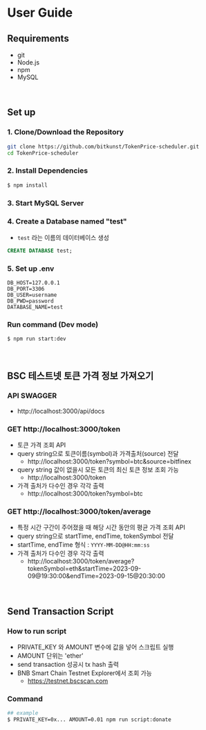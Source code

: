 # User Guide

## Requirements

-   git
-   Node.js
-   npm
-   MySQL

<br>

## Set up

### 1. Clone/Download the Repository

```sh
git clone https://github.com/bitkunst/TokenPrice-scheduler.git
cd TokenPrice-scheduler
```

### 2. Install Dependencies

```sh
$ npm install
```

### 3. Start MySQL Server

### 4. Create a Database named "test"

-   `test` 라는 이름의 데이터베이스 생성

```sql
CREATE DATABASE test;
```

### 5. Set up .env

```
DB_HOST=127.0.0.1
DB_PORT=3306
DB_USER=username
DB_PWD=password
DATABASE_NAME=test
```

### Run command (Dev mode)

```sh
$ npm run start:dev
```

<br>

## BSC 테스트넷 토큰 가격 정보 가져오기

### API SWAGGER

-   http://localhost:3000/api/docs

### GET http://localhost:3000/token

-   토큰 가격 조회 API
-   query string으로 토큰이름(symbol)과 가격출처(source) 전달
    -   http://localhost:3000/token?symbol=btc&source=bitfinex
-   query string 값이 없을시 모든 토큰의 최신 토큰 정보 조회 가능
    -   http://localhost:3000/token
-   가격 출처가 다수인 경우 각각 출력
    -   http://localhost:3000/token?symbol=btc

### GET http://localhost:3000/token/average

-   특정 시간 구간이 주어졌을 때 해당 시간 동안의 평균 가격 조회 API
-   query string으로 startTime, endTime, tokenSymbol 전달
-   startTime, endTime 형식 : `YYYY-MM-DD@HH:mm:ss`
-   가격 출처가 다수인 경우 각각 출력
    -   http://localhost:3000/token/average?tokenSymbol=eth&startTime=2023-09-09@19:30:00&endTime=2023-09-15@20:30:00

<br>

## Send Transaction Script

### How to run script

-   PRIVATE_KEY 와 AMOUNT 변수에 값을 넣어 스크립트 실행
-   AMOUNT 단위는 'ether'
-   send transaction 성공시 tx hash 출력
-   BNB Smart Chain Testnet Explorer에서 조회 가능
    -   https://testnet.bscscan.com

### Command

```sh
## example
$ PRIVATE_KEY=0x... AMOUNT=0.01 npm run script:donate
```
